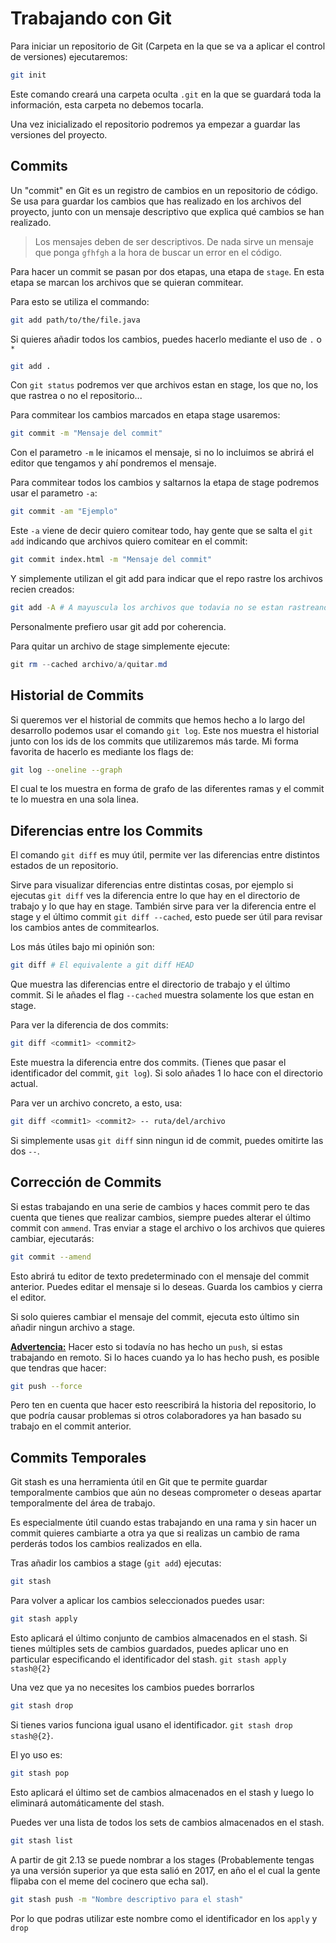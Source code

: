 # Trabajando con Git

Para iniciar un repositorio de Git (Carpeta en la que se va a aplicar el control de versiones) ejecutaremos:

```bash
git init
```

Este comando creará una carpeta oculta `.git` en la que se guardará toda la información, esta carpeta no debemos tocarla.

Una vez inicializado el repositorio podremos ya empezar a guardar las versiones del proyecto.

## Commits

Un "commit" en Git es un registro de cambios en un repositorio de código.
Se usa para guardar los cambios que has realizado en los archivos del proyecto, junto con un mensaje descriptivo que explica qué cambios se han realizado.

>Los mensajes deben de ser descriptivos. De nada sirve un mensaje que ponga `gfhfgh` a la hora de buscar un error en el código.

Para hacer un commit se pasan por dos etapas, una etapa de `stage`. En esta etapa se marcan los archivos que se quieran commitear.

Para esto se utiliza el commando:

```bash
git add path/to/the/file.java
```

Si quieres añadir todos los cambios, puedes hacerlo mediante el uso de `.` o `*`

```bash
git add .
```

Con `git status` podremos ver que archivos estan en stage,  los que no, los que rastrea o no el repositorio...

Para commitear los cambios marcados en etapa stage usaremos:

```bash
git commit -m "Mensaje del commit"
```

Con el parametro `-m` le inicamos el mensaje, si no lo incluimos se abrirá el editor que tengamos y ahí pondremos el mensaje.

Para commitear todos los cambios y saltarnos la etapa de stage podremos usar el parametro `-a`:

```bash
git commit -am "Ejemplo"
```

Este `-a` viene de decir quiero comitear todo, hay gente que se salta el `git add` indicando que archivos quiero comitear en el commit:

```bash
git commit index.html -m "Mensaje del commit"
```

Y simplemente utilizan el git add para indicar que el repo rastre los archivos recien creados:

```bash
git add -A # A mayuscula los archivos que todavia no se estan rastreando
```

Personalmente prefiero usar git add por coherencia.

Para quitar un archivo de stage simplemente ejecute:

```powershell
git rm --cached archivo/a/quitar.md
```

## Historial de Commits

Si queremos ver el historial de commits que hemos hecho a lo largo del desarrollo podemos usar el comando `git log`. Este nos muestra el historial junto con los ids de los commits que utilizaremos más tarde. Mi forma favorita de hacerlo es mediante los flags de:

```bash
git log --oneline --graph
```

El cual te los muestra en forma de grafo de las diferentes ramas y el commit te lo muestra en una sola linea.

## Diferencias entre los Commits

El comando `git diff` es muy útil, permite ver las diferencias entre distintos estados de un repositorio.

Sirve para visualizar diferencias entre distintas cosas, por ejemplo si ejecutas `git diff` ves la diferencia entre lo que hay en el directorio de trabajo y lo que hay en stage. También sirve para ver la diferencia entre el stage y el último commit `git diff --cached`, esto puede ser útil para revisar los cambios antes de commitearlos.

Los más útiles bajo mi opinión son:

```bash
git diff # El equivalente a git diff HEAD
```

Que muestra las diferencias entre el directorio de trabajo y el último commit. Si le añades el flag `--cached` muestra solamente los que estan en stage.

Para ver la diferencia de dos commits:

```bash
git diff <commit1> <commit2>
```

Este muestra la diferencia entre dos commits. (Tienes que pasar el identificador del commit, `git log`). Si solo añades 1 lo hace con el directorio actual.

Para ver un archivo concreto, a esto, usa:

```bash
git diff <commit1> <commit2> -- ruta/del/archivo
```

Si simplemente usas `git diff` sinn ningun id de commit, puedes omitirte las dos `--`.

## Corrección de Commits

Si estas trabajando en una serie de cambios y haces commit pero te das cuenta que tienes que realizar cambios, siempre puedes alterar el último commit con `ammend`.
Tras enviar a stage el archivo o los archivos que quieres cambiar, ejecutarás:

```bash
git commit --amend
```

Esto abrirá tu editor de texto predeterminado con el mensaje del commit anterior. Puedes editar el mensaje si lo deseas. Guarda los cambios y cierra el editor.

Si solo quieres cambiar el mensaje del commit, ejecuta esto último sin añadir ningun archivo a stage.

<u>**Advertencia:**</u> Hacer esto si todavía no has hecho un `push`, si estas trabajando en remoto. Si lo haces cuando ya lo has hecho push, es posible que tendras que hacer:

```bash
git push --force
```

Pero ten en cuenta que hacer esto reescribirá la historia del repositorio, lo que podría causar problemas si otros colaboradores ya han basado su trabajo en el commit anterior.

## Commits Temporales

Git stash es una herramienta útil en Git que te permite guardar temporalmente cambios que aún no deseas comprometer o deseas apartar temporalmente del área de trabajo.

Es especialmente útil cuando estas trabajando en una rama y sin hacer un commit quieres cambiarte a otra ya que si realizas un cambio de rama perderás todos los cambios realizados en ella.

Tras añadir los cambios a stage (`git add`) ejecutas:

```bash
git stash
```

Para volver a aplicar los cambios seleccionados puedes usar:

```bash
git stash apply
```

Esto aplicará el último conjunto de cambios almacenados en el stash. Si tienes múltiples sets de cambios guardados, puedes aplicar uno en particular especificando el identificador del stash. `git stash apply stash@{2}` 

Una vez que ya no necesites los cambios puedes borrarlos

```bash
git stash drop
```

Si tienes varios funciona igual usano el identificador. `git stash drop stash@{2}`.

El yo uso es:

```bash
git stash pop
```

Esto aplicará el último set de cambios almacenados en el stash y luego lo eliminará automáticamente del stash.

Puedes ver una lista de todos los sets de cambios almacenados en el stash.

```bash
git stash list
```

A partir de git 2.13 se puede nombrar a los stages (Probablemente tengas ya una versión superior ya que esta salió en 2017, en año el el cual la gente flipaba con el meme del cocinero que echa sal).

```bash
git stash push -m "Nombre descriptivo para el stash"
```

Por lo que podras utilizar este nombre como el identificador en los `apply` y `drop`

